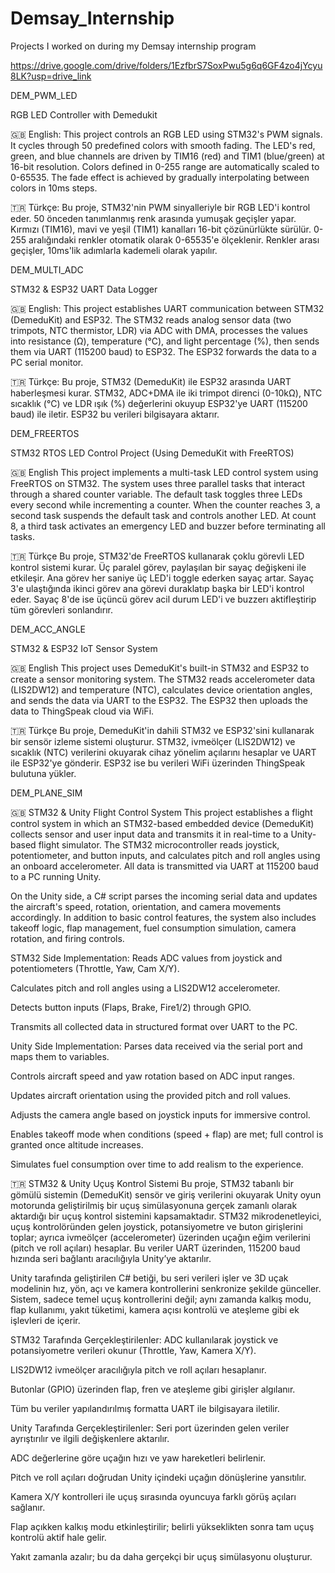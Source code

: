 # Demsay_Internship
 
Projects I worked on during my Demsay internship program

https://drive.google.com/drive/folders/1EzfbrS7SoxPwu5g6q6GF4zo4jYcyu8LK?usp=drive_link

DEM_PWM_LED

RGB LED Controller with Demedukit

🇬🇧 English:
This project controls an RGB LED using STM32's PWM signals. It cycles through 50 predefined colors with smooth fading. The LED's red, green, and blue channels are driven by TIM16 (red) and TIM1 (blue/green) at 16-bit resolution. Colors defined in 0-255 range are automatically scaled to 0-65535. The fade effect is achieved by gradually interpolating between colors in 10ms steps.

🇹🇷 Türkçe:
Bu proje, STM32'nin PWM sinyalleriyle bir RGB LED'i kontrol eder. 50 önceden tanımlanmış renk arasında yumuşak geçişler yapar. Kırmızı (TIM16), mavi ve yeşil (TIM1) kanalları 16-bit çözünürlükte sürülür. 0-255 aralığındaki renkler otomatik olarak 0-65535'e ölçeklenir. Renkler arası geçişler, 10ms'lik adımlarla kademeli olarak yapılır.


DEM_MULTI_ADC

STM32 & ESP32 UART Data Logger

🇬🇧 English:
This project establishes UART communication between STM32 (DemeduKit) and ESP32. The STM32 reads analog sensor data (two trimpots, NTC thermistor, LDR) via ADC with DMA, processes the values into resistance (Ω), temperature (°C), and light percentage (%), then sends them via UART (115200 baud) to ESP32. The ESP32 forwards the data to a PC serial monitor.

🇹🇷 Türkçe:
Bu proje, STM32 (DemeduKit) ile ESP32 arasında UART haberleşmesi kurar. STM32, ADC+DMA ile iki trimpot direnci (0-10kΩ), NTC sıcaklık (°C) ve LDR ışık (%) değerlerini okuyup ESP32'ye UART (115200 baud) ile iletir. ESP32 bu verileri bilgisayara aktarır.


DEM_FREERTOS

STM32 RTOS LED Control Project
(Using DemeduKit with FreeRTOS)

🇬🇧 English
This project implements a multi-task LED control system using FreeRTOS on STM32. The system uses three parallel tasks that interact through a shared counter variable. The default task toggles three LEDs every second while incrementing a counter. When the counter reaches 3, a second task suspends the default task and controls another LED. At count 8, a third task activates an emergency LED and buzzer before terminating all tasks.

🇹🇷 Türkçe
Bu proje, STM32'de FreeRTOS kullanarak çoklu görevli LED kontrol sistemi kurar. Üç paralel görev, paylaşılan bir sayaç değişkeni ile etkileşir. Ana görev her saniye üç LED'i toggle ederken sayaç artar. Sayaç 3'e ulaştığında ikinci görev ana görevi duraklatıp başka bir LED'i kontrol eder. Sayaç 8'de ise üçüncü görev acil durum LED'i ve buzzerı aktifleştirip tüm görevleri sonlandırır.

DEM_ACC_ANGLE

STM32 & ESP32 IoT Sensor System

🇬🇧 English
This project uses DemeduKit's built-in STM32 and ESP32 to create a sensor monitoring system. The STM32 reads accelerometer data (LIS2DW12) and temperature (NTC), calculates device orientation angles, and sends the data via UART to the ESP32. The ESP32 then uploads the data to ThingSpeak cloud via WiFi.

🇹🇷 Türkçe
Bu proje, DemeduKit'in dahili STM32 ve ESP32'sini kullanarak bir sensör izleme sistemi oluşturur. STM32, ivmeölçer (LIS2DW12) ve sıcaklık (NTC) verilerini okuyarak cihaz yönelim açılarını hesaplar ve UART ile ESP32'ye gönderir. ESP32 ise bu verileri WiFi üzerinden ThingSpeak bulutuna yükler.

DEM_PLANE_SIM

🇬🇧 STM32 & Unity Flight Control System
This project establishes a flight control system in which an STM32-based embedded device (DemeduKit) collects sensor and user input data and transmits it in real-time to a Unity-based flight simulator. The STM32 microcontroller reads joystick, potentiometer, and button inputs, and calculates pitch and roll angles using an onboard accelerometer. All data is transmitted via UART at 115200 baud to a PC running Unity.

On the Unity side, a C# script parses the incoming serial data and updates the aircraft's speed, rotation, orientation, and camera movements accordingly. In addition to basic control features, the system also includes takeoff logic, flap management, fuel consumption simulation, camera rotation, and firing controls.

STM32 Side Implementation:
Reads ADC values from joystick and potentiometers (Throttle, Yaw, Cam X/Y).

Calculates pitch and roll angles using a LIS2DW12 accelerometer.

Detects button inputs (Flaps, Brake, Fire1/2) through GPIO.

Transmits all collected data in structured format over UART to the PC.

Unity Side Implementation:
Parses data received via the serial port and maps them to variables.

Controls aircraft speed and yaw rotation based on ADC input ranges.

Updates aircraft orientation using the provided pitch and roll values.

Adjusts the camera angle based on joystick inputs for immersive control.

Enables takeoff mode when conditions (speed + flap) are met; full control is granted once altitude increases.

Simulates fuel consumption over time to add realism to the experience.

🇹🇷 STM32 & Unity Uçuş Kontrol Sistemi
Bu proje, STM32 tabanlı bir gömülü sistemin (DemeduKit) sensör ve giriş verilerini okuyarak Unity oyun motorunda geliştirilmiş bir uçuş simülasyonuna gerçek zamanlı olarak aktardığı bir uçuş kontrol sistemini kapsamaktadır. STM32 mikrodenetleyici, uçuş kontrolöründen gelen joystick, potansiyometre ve buton girişlerini toplar; ayrıca ivmeölçer (accelerometer) üzerinden uçağın eğim verilerini (pitch ve roll açıları) hesaplar. Bu veriler UART üzerinden, 115200 baud hızında seri bağlantı aracılığıyla Unity’ye aktarılır.

Unity tarafında geliştirilen C# betiği, bu seri verileri işler ve 3D uçak modelinin hız, yön, açı ve kamera kontrollerini senkronize şekilde günceller. Sistem, sadece temel uçuş kontrollerini değil; aynı zamanda kalkış modu, flap kullanımı, yakıt tüketimi, kamera açısı kontrolü ve ateşleme gibi ek işlevleri de içerir.

STM32 Tarafında Gerçekleştirilenler:
ADC kullanılarak joystick ve potansiyometre verileri okunur (Throttle, Yaw, Kamera X/Y).

LIS2DW12 ivmeölçer aracılığıyla pitch ve roll açıları hesaplanır.

Butonlar (GPIO) üzerinden flap, fren ve ateşleme gibi girişler algılanır.

Tüm bu veriler yapılandırılmış formatta UART ile bilgisayara iletilir.

Unity Tarafında Gerçekleştirilenler:
Seri port üzerinden gelen veriler ayrıştırılır ve ilgili değişkenlere aktarılır.

ADC değerlerine göre uçağın hızı ve yaw hareketleri belirlenir.

Pitch ve roll açıları doğrudan Unity içindeki uçağın dönüşlerine yansıtılır.

Kamera X/Y kontrolleri ile uçuş sırasında oyuncuya farklı görüş açıları sağlanır.

Flap açıkken kalkış modu etkinleştirilir; belirli yükseklikten sonra tam uçuş kontrolü aktif hale gelir.

Yakıt zamanla azalır; bu da daha gerçekçi bir uçuş simülasyonu oluşturur.
